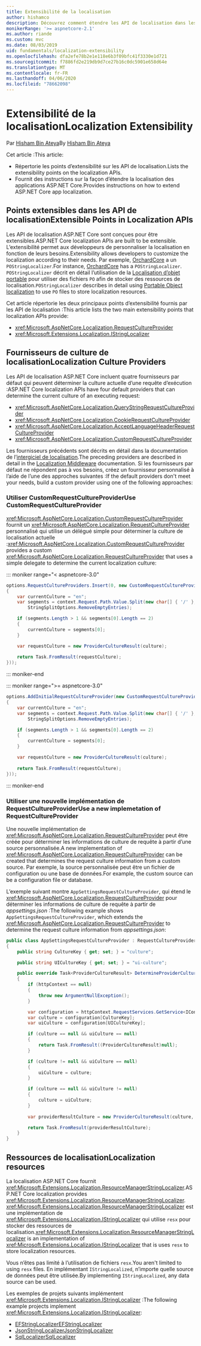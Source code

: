```yaml
---
title: Extensibilité de la localisation
author: hishamco
description: Découvrez comment étendre les API de localisation dans les applications ASP.NET Core.
monikerRange: '>= aspnetcore-2.1'
ms.author: riande
ms.custom: mvc
ms.date: 08/03/2019
uid: fundamentals/localization-extensibility
ms.openlocfilehash: dfa2efe78b2e1e118e6b3f09bfc41f3330e1d721
ms.sourcegitcommit: f7886fd2e219db9d7ce27b16c0dc5901e658d64e
ms.translationtype: MT
ms.contentlocale: fr-FR
ms.lasthandoff: 04/06/2020
ms.locfileid: "78662098"
---
```

# <a name="localization-extensibility"></a><span data-ttu-id="03bcb-103">Extensibilité de la localisation</span><span class="sxs-lookup"><span data-stu-id="03bcb-103">Localization Extensibility</span></span>

<span data-ttu-id="03bcb-104">Par [Hisham Bin Ateya](https://github.com/hishamco)</span><span class="sxs-lookup"><span data-stu-id="03bcb-104">By [Hisham Bin Ateya](https://github.com/hishamco)</span></span>

<span data-ttu-id="03bcb-105">Cet article :</span><span class="sxs-lookup"><span data-stu-id="03bcb-105">This article:</span></span>

* <span data-ttu-id="03bcb-106">Répertorie les points d’extensibilité sur les API de localisation.</span><span class="sxs-lookup"><span data-stu-id="03bcb-106">Lists the extensibility points on the localization APIs.</span></span>
* <span data-ttu-id="03bcb-107">Fournit des instructions sur la façon d’étendre la localisation des applications ASP.NET Core.</span><span class="sxs-lookup"><span data-stu-id="03bcb-107">Provides instructions on how to extend ASP.NET Core app localization.</span></span>

## <a name="extensible-points-in-localization-apis"></a><span data-ttu-id="03bcb-108">Points extensibles dans les API de localisation</span><span class="sxs-lookup"><span data-stu-id="03bcb-108">Extensible Points in Localization APIs</span></span>

<span data-ttu-id="03bcb-109">Les API de localisation ASP.NET Core sont conçues pour être extensibles.</span><span class="sxs-lookup"><span data-stu-id="03bcb-109">ASP.NET Core localization APIs are built to be extensible.</span></span> <span data-ttu-id="03bcb-110">L’extensibilité permet aux développeurs de personnaliser la localisation en fonction de leurs besoins.</span><span class="sxs-lookup"><span data-stu-id="03bcb-110">Extensibility allows developers to customize the localization according to their needs.</span></span> <span data-ttu-id="03bcb-111">Par exemple, [OrchardCore](https://github.com/orchardCMS/OrchardCore/) a un `POStringLocalizer`.</span><span class="sxs-lookup"><span data-stu-id="03bcb-111">For instance, [OrchardCore](https://github.com/orchardCMS/OrchardCore/) has a `POStringLocalizer`.</span></span> <span data-ttu-id="03bcb-112">`POStringLocalizer` décrit en détail l’utilisation de la [Localisation d’objet portable](xref:fundamentals/portable-object-localization) pour utiliser des fichiers `PO` afin de stocker des ressources de localisation.</span><span class="sxs-lookup"><span data-stu-id="03bcb-112">`POStringLocalizer` describes in detail using [Portable Object localization](xref:fundamentals/portable-object-localization) to use `PO` files to store localization resources.</span></span>

<span data-ttu-id="03bcb-113">Cet article répertorie les deux principaux points d’extensibilité fournis par les API de localisation :</span><span class="sxs-lookup"><span data-stu-id="03bcb-113">This article lists the two main extensibility points that localization APIs provide:</span></span> 

* <xref:Microsoft.AspNetCore.Localization.RequestCultureProvider>
* <xref:Microsoft.Extensions.Localization.IStringLocalizer>

## <a name="localization-culture-providers"></a><span data-ttu-id="03bcb-114">Fournisseurs de culture de localisation</span><span class="sxs-lookup"><span data-stu-id="03bcb-114">Localization Culture Providers</span></span>

<span data-ttu-id="03bcb-115">Les API de localisation ASP.NET Core incluent quatre fournisseurs par défaut qui peuvent déterminer la culture actuelle d’une requête d’exécution :</span><span class="sxs-lookup"><span data-stu-id="03bcb-115">ASP.NET Core localization APIs have four default providers that can determine the current culture of an executing request:</span></span>

* <xref:Microsoft.AspNetCore.Localization.QueryStringRequestCultureProvider>
* <xref:Microsoft.AspNetCore.Localization.CookieRequestCultureProvider>
* <xref:Microsoft.AspNetCore.Localization.AcceptLanguageHeaderRequestCultureProvider>
* <xref:Microsoft.AspNetCore.Localization.CustomRequestCultureProvider>

<span data-ttu-id="03bcb-116">Les fournisseurs précédents sont décrits en détail dans la documentation de l’[intergiciel de localisation](xref:fundamentals/localization).</span><span class="sxs-lookup"><span data-stu-id="03bcb-116">The preceding providers are described in detail in the [Localization Middleware](xref:fundamentals/localization) documentation.</span></span> <span data-ttu-id="03bcb-117">Si les fournisseurs par défaut ne répondent pas à vos besoins, créez un fournisseur personnalisé à l’aide de l’une des approches suivantes :</span><span class="sxs-lookup"><span data-stu-id="03bcb-117">If the default providers don't meet your needs, build a custom provider using one of the following approaches:</span></span>

### <a name="use-customrequestcultureprovider"></a><span data-ttu-id="03bcb-118">Utiliser CustomRequestCultureProvider</span><span class="sxs-lookup"><span data-stu-id="03bcb-118">Use CustomRequestCultureProvider</span></span>

<span data-ttu-id="03bcb-119"><xref:Microsoft.AspNetCore.Localization.CustomRequestCultureProvider> fournit un <xref:Microsoft.AspNetCore.Localization.RequestCultureProvider> personnalisé qui utilise un délégué simple pour déterminer la culture de localisation actuelle :</span><span class="sxs-lookup"><span data-stu-id="03bcb-119"><xref:Microsoft.AspNetCore.Localization.CustomRequestCultureProvider> provides a custom <xref:Microsoft.AspNetCore.Localization.RequestCultureProvider> that uses a simple delegate to determine the current localization culture:</span></span>

::: moniker range="< aspnetcore-3.0"
```csharp
options.RequestCultureProviders.Insert(0, new CustomRequestCultureProvider(async context =>
{
    var currentCulture = "en";
    var segments = context.Request.Path.Value.Split(new char[] { '/' }, 
        StringSplitOptions.RemoveEmptyEntries);

    if (segments.Length > 1 && segments[0].Length == 2)
    {
        currentCulture = segments[0];
    }

    var requestCulture = new ProviderCultureResult(culture);
    
    return Task.FromResult(requestCulture);
}));
```

::: moniker-end

::: moniker range=">= aspnetcore-3.0"
```csharp
options.AddInitialRequestCultureProvider(new CustomRequestCultureProvider(async context =>
{
    var currentCulture = "en";
    var segments = context.Request.Path.Value.Split(new char[] { '/' }, 
        StringSplitOptions.RemoveEmptyEntries);

    if (segments.Length > 1 && segments[0].Length == 2)
    {
        currentCulture = segments[0];
    }

    var requestCulture = new ProviderCultureResult(culture);
    
    return Task.FromResult(requestCulture);
}));
```

::: moniker-end

### <a name="use-a-new-implemetation-of-requestcultureprovider"></a><span data-ttu-id="03bcb-120">Utiliser une nouvelle implémentation de RequestCultureProvider</span><span class="sxs-lookup"><span data-stu-id="03bcb-120">Use a new implemetation of RequestCultureProvider</span></span>

<span data-ttu-id="03bcb-121">Une nouvelle implémentation de <xref:Microsoft.AspNetCore.Localization.RequestCultureProvider> peut être créée pour déterminer les informations de culture de requête à partir d’une source personnalisée.</span><span class="sxs-lookup"><span data-stu-id="03bcb-121">A new implementation of <xref:Microsoft.AspNetCore.Localization.RequestCultureProvider> can be created that determines the request culture information from a custom source.</span></span> <span data-ttu-id="03bcb-122">Par exemple, la source personnalisée peut être un fichier de configuration ou une base de données.</span><span class="sxs-lookup"><span data-stu-id="03bcb-122">For example, the custom source can be a configuration file or database.</span></span>

<span data-ttu-id="03bcb-123">L’exemple suivant montre `AppSettingsRequestCultureProvider`, qui étend le <xref:Microsoft.AspNetCore.Localization.RequestCultureProvider> pour déterminer les informations de culture de requête à partir de *appsettings.json* :</span><span class="sxs-lookup"><span data-stu-id="03bcb-123">The following example shows `AppSettingsRequestCultureProvider`, which extends the <xref:Microsoft.AspNetCore.Localization.RequestCultureProvider> to determine the request culture information from *appsettings.json*:</span></span>

```csharp
public class AppSettingsRequestCultureProvider : RequestCultureProvider
{
    public string CultureKey { get; set; } = "culture";

    public string UICultureKey { get; set; } = "ui-culture";

    public override Task<ProviderCultureResult> DetermineProviderCultureResult(HttpContext httpContext)
    {
        if (httpContext == null)
        {
            throw new ArgumentNullException();
        }

        var configuration = httpContext.RequestServices.GetService<IConfigurationRoot>();
        var culture = configuration[CultureKey];
        var uiCulture = configuration[UICultureKey];

        if (culture == null && uiCulture == null)
        {
            return Task.FromResult((ProviderCultureResult)null);
        }

        if (culture != null && uiCulture == null)
        {
            uiCulture = culture;
        }

        if (culture == null && uiCulture != null)
        {
            culture = uiCulture;
        }
        
        var providerResultCulture = new ProviderCultureResult(culture, uiCulture);

        return Task.FromResult(providerResultCulture);
    }
}
```

## <a name="localization-resources"></a><span data-ttu-id="03bcb-124">Ressources de localisation</span><span class="sxs-lookup"><span data-stu-id="03bcb-124">Localization resources</span></span>

<span data-ttu-id="03bcb-125">La localisation ASP.NET Core fournit <xref:Microsoft.Extensions.Localization.ResourceManagerStringLocalizer>.</span><span class="sxs-lookup"><span data-stu-id="03bcb-125">ASP.NET Core localization provides <xref:Microsoft.Extensions.Localization.ResourceManagerStringLocalizer>.</span></span> <span data-ttu-id="03bcb-126"><xref:Microsoft.Extensions.Localization.ResourceManagerStringLocalizer> est une implémentation de <xref:Microsoft.Extensions.Localization.IStringLocalizer> qui utilise `resx` pour stocker des ressources de localisation.</span><span class="sxs-lookup"><span data-stu-id="03bcb-126"><xref:Microsoft.Extensions.Localization.ResourceManagerStringLocalizer> is an implementation of <xref:Microsoft.Extensions.Localization.IStringLocalizer> that is uses `resx` to store localization resources.</span></span>

<span data-ttu-id="03bcb-127">Vous n’êtes pas limité à l’utilisation de fichiers `resx`.</span><span class="sxs-lookup"><span data-stu-id="03bcb-127">You aren't limited to using `resx` files.</span></span> <span data-ttu-id="03bcb-128">En implémentant `IStringLocalized`, n’importe quelle source de données peut être utilisée.</span><span class="sxs-lookup"><span data-stu-id="03bcb-128">By implementing `IStringLocalized`, any data source can be used.</span></span>

<span data-ttu-id="03bcb-129">Les exemples de projets suivants implémentent <xref:Microsoft.Extensions.Localization.IStringLocalizer> :</span><span class="sxs-lookup"><span data-stu-id="03bcb-129">The following example projects implement <xref:Microsoft.Extensions.Localization.IStringLocalizer>:</span></span> 

* [<span data-ttu-id="03bcb-130">EFStringLocalizer</span><span class="sxs-lookup"><span data-stu-id="03bcb-130">EFStringLocalizer</span></span>](https://github.com/aspnet/Entropy/tree/master/samples/Localization.EntityFramework)
* [<span data-ttu-id="03bcb-131">JsonStringLocalizer</span><span class="sxs-lookup"><span data-stu-id="03bcb-131">JsonStringLocalizer</span></span>](https://github.com/hishamco/My.Extensions.Localization.Json)
* [<span data-ttu-id="03bcb-132">SqlLocalizer</span><span class="sxs-lookup"><span data-stu-id="03bcb-132">SqlLocalizer</span></span>](https://github.com/damienbod/AspNetCoreLocalization)
